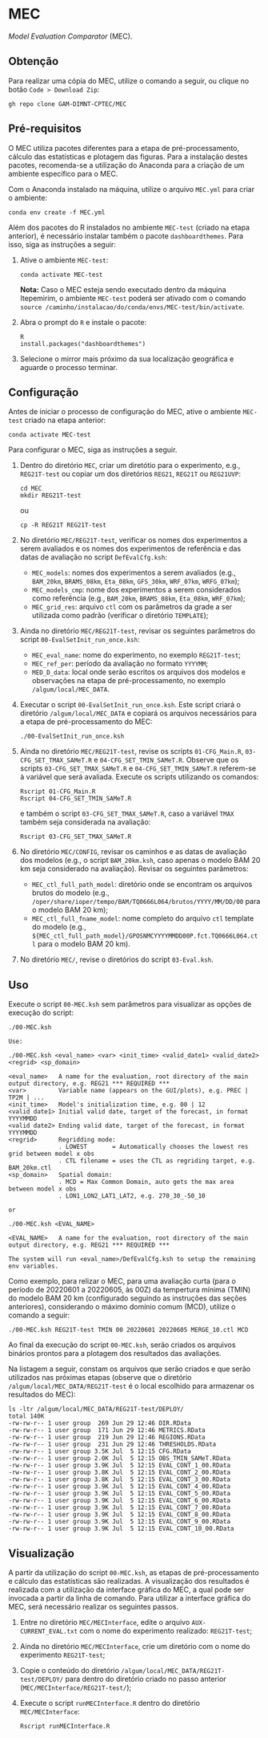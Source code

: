 # MEC

_Model Evaluation Comparator_ (MEC).

## Obtenção 

Para realizar uma cópia do MEC, utilize o comando a seguir, ou clique no botão `Code > Download Zip`:

```
gh repo clone GAM-DIMNT-CPTEC/MEC
```

## Pré-requisitos

O MEC utiliza pacotes diferentes para a etapa de pré-processamento, cálculo das estatísticas e plotagem das figuras. Para a instalação destes pacotes, recomenda-se a utilização do Anaconda para a criação de um ambiente específico para o MEC.

Com o Anaconda instalado na máquina, utilize o arquivo `MEC.yml` para criar o ambiente:

```
conda env create -f MEC.yml
```

Além dos pacotes do R instalados no ambiente `MEC-test` (criado na etapa anterior), é necessário instalar também o pacote `dashboardthemes`. Para isso, siga as instruções a seguir:

1. Ative o ambiente `MEC-test`:
  
    ```
    conda activate MEC-test
    ```

    **Nota:** Caso o MEC esteja sendo executado dentro da máquina Itepemirim, o ambiente `MEC-test` poderá ser ativado com o comando `source /caminho/instalacao/do/conda/envs/MEC-test/bin/activate`.


2. Abra o prompt do `R` e instale o pacote:

    ```
    R
    install.packages("dashboardthemes")
    ```

3. Selecione o mirror mais próximo da sua localização geográfica e aguarde o processo terminar.

## Configuração

Antes de iniciar o processo de configuração do MEC, ative o ambiente `MEC-test` criado na etapa anterior:

```
conda activate MEC-test
```

Para configurar o MEC, siga as instruções a seguir.

1. Dentro do diretório `MEC`, criar um diretótio para o experimento, e.g., `REG21T-test` ou copiar um dos diretórios `REG21`, `REG21T` ou `REG21UVP`:

    ```
    cd MEC
    mkdir REG21T-test
    ```

    ou

    ```
    cp -R REG21T REG21T-test
    ```

2. No diretório `MEC/REG21T-test`, verificar os nomes dos experimentos a serem avaliados e os nomes dos experimentos de referência e das datas de avaliação no script `DefEvalCfg.ksh`:

    * `MEC_models`: nomes dos experimentos a serem avaliados (e.g., `BAM_20km`, `BRAMS_08km`, `Eta_08km`, `GFS_30km`, `WRF_07km`, `WRFG_07km`);
    * `MEC_models_cmp`: nome dos experimentos a serem considerados como referência (e.g., `BAM_20km`, `BRAMS_08km`, `Eta_08km`, `WRF_07km`);
    * `MEC_grid_res`: arquivo `ctl` com os parâmetros da grade a ser utilizada como padrão (verificar o diretório `TEMPLATE`);

3. Ainda no diretório `MEC/REG21T-test`, revisar os seguintes parâmetros do script `00-EvalSetInit_run_once.ksh`:

    * `MEC_eval_name`: nome do experimento, no exemplo `REG21T-test`;
    * `MEC_ref_per`: período da avaliação no formato `YYYYMM`;
    * `MED_D_data`: local onde serão escritos os arquivos dos modelos e observações na etapa de pré-processamento, no exemplo `/algum/local/MEC_DATA`.

4. Executar o script `00-EvalSetInit_run_once.ksh`. Este script criará o diretório `/algum/local/MEC_DATA` e copiará os arquivos necessários para a etapa de pré-processamento do MEC:

    ```
    ./00-EvalSetInit_run_once.ksh
    ```

5. Ainda no diretório `MEC/REG21T-test`, revise os scripts `01-CFG_Main.R`, `03-CFG_SET_TMAX_SAMeT.R` e `04-CFG_SET_TMIN_SAMeT.R`. Observe que os scripts `03-CFG_SET_TMAX_SAMeT.R` e `04-CFG_SET_TMIN_SAMeT.R` referem-se à variável que será avaliada. Execute os scripts utilizando os comandos:

    ```
    Rscript 01-CFG_Main.R
    Rscript 04-CFG_SET_TMIN_SAMeT.R
    ```

    e também o script `03-CFG_SET_TMAX_SAMeT.R`, caso a variável `TMAX` também seja considerada na avaliação:

    ```
    Rscript 03-CFG_SET_TMAX_SAMeT.R
    ```

6. No diretório `MEC/CONFIG`, revisar os caminhos e as datas de avaliação dos modelos (e.g., o script `BAM_20km.ksh`, caso apenas o modelo BAM 20 km seja considerado na avaliação). Revisar os seguintes parâmetros:

    * `MEC_ctl_full_path_model`: diretório onde se encontram os arquivos brutos do modelo (e.g., `/oper/share/ioper/tempo/BAM/TQ0666L064/brutos/YYYY/MM/DD/00` para o modelo BAM 20 km);
    * `MEC_ctl_full_fname_model`: nome completo do arquivo `ctl` template do modelo (e.g., `${MEC_ctl_full_path_model}/GPOSNMCYYYYMMDD00P.fct.TQ0666L064.ctl` para o modelo BAM 20 km).

7. No diretório `MEC/`, revise o diretórios do script `03-Eval.ksh`.

## Uso

Execute o script `00-MEC.ksh` sem parâmetros para visualizar as opções de execução do script:

```
./00-MEC.ksh

Use:

./00-MEC.ksh <eval_name> <var> <init_time> <valid_date1> <valid_date2> <regrid> <sp_domain>

<eval_name>   A name for the evaluation, root directory of the main output directory, e.g. REG21 *** REQUIRED ***
<var>         Variable name (appears on the GUI/plots), e.g. PREC | TP2M | ...
<init_time>   Model's initialization time, e.g. 00 | 12
<valid date1> Initial valid date, target of the forecast, in format YYYYMMDD
<valid date2> Ending valid date, target of the forecast, in format YYYYMMDD
<regrid>      Regridding mode:
              . LOWEST       = Automatically chooses the lowest res grid between model x obs
              . CTL filename = uses the CTL as regriding target, e.g. BAM_20km.ctl
<sp_domain>   Spatial domain:
              . MCD = Max Common Domain, auto gets the max area between model x obs
              . LON1_LON2_LAT1_LAT2, e.g. 270_30_-50_10

or

./00-MEC.ksh <EVAL_NAME>

<EVAL_NAME>   A name for the evaluation, root directory of the main output directory, e.g. REG21 *** REQUIRED ***

The system will run <eval_name>/DefEvalCfg.ksh to setup the remaining env variables.
```

Como exemplo, para relizar o MEC, para uma avaliação curta (para o período de 20220601 a 20220605, às 00Z) da tempertura mínima (TMIN) do modelo BAM 20 km (configurado seguindo as instruções das seções anteriores), considerando o máximo domínio comum (MCD), utilize o comando a seguir:

```
./00-MEC.ksh REG21T-test TMIN 00 20220601 20220605 MERGE_10.ctl MCD
```

Ao final da execução do script `00-MEC.ksh`, serão criados os arquivos binários prontos para a plotagem dos resultados das avaliações.

Na listagem a seguir, constam os arquivos que serão criados e que serão utilizados nas próximas etapas (observe que o diretório `/algum/local/MEC_DATA/REG21T-test` é o local escolhido para armazenar os resultados do MEC):

```
ls -ltr /algum/local/MEC_DATA/REG21T-test/DEPLOY/
total 140K
-rw-rw-r-- 1 user group  269 Jun 29 12:46 DIR.RData
-rw-rw-r-- 1 user group  171 Jun 29 12:46 METRICS.RData
-rw-rw-r-- 1 user group  219 Jun 29 12:46 REGIONS.RData
-rw-rw-r-- 1 user group  231 Jun 29 12:46 THRESHOLDS.RData
-rw-rw-r-- 1 user group 3.5K Jul  5 12:15 CFG.RData
-rw-rw-r-- 1 user group 2.0K Jul  5 12:15 OBS_TMIN_SAMeT.RData
-rw-rw-r-- 1 user group 3.9K Jul  5 12:15 EVAL_CONT_1_00.RData
-rw-rw-r-- 1 user group 3.8K Jul  5 12:15 EVAL_CONT_2_00.RData
-rw-rw-r-- 1 user group 3.8K Jul  5 12:15 EVAL_CONT_3_00.RData
-rw-rw-r-- 1 user group 3.9K Jul  5 12:15 EVAL_CONT_4_00.RData
-rw-rw-r-- 1 user group 3.9K Jul  5 12:15 EVAL_CONT_5_00.RData
-rw-rw-r-- 1 user group 3.9K Jul  5 12:15 EVAL_CONT_6_00.RData
-rw-rw-r-- 1 user group 3.9K Jul  5 12:15 EVAL_CONT_7_00.RData
-rw-rw-r-- 1 user group 3.9K Jul  5 12:15 EVAL_CONT_8_00.RData
-rw-rw-r-- 1 user group 3.9K Jul  5 12:15 EVAL_CONT_9_00.RData
-rw-rw-r-- 1 user group 3.9K Jul  5 12:15 EVAL_CONT_10_00.RData
```

## Visualização

A partir da utilização do script `00-MEC.ksh`, as etapas de pré-processamento e cálculo das estatísticas são realizadas. A visualização dos resultados é realizada com a utilização da interface gráfica do MEC, a qual pode ser invocada a partir da linha de comando. Para utilizar a interface gráfica do MEC, será necessário realizar os seguintes passos.

1. Entre no diretório `MEC/MECInterface`, edite o arquivo `AUX-CURRENT_EVAL.txt` com o nome do experimento realizado: `REG21T-test`;
2. Ainda no diretório `MEC/MECInterface`, crie um diretório com o nome do experimento `REG21T-test`;
3. Copie o conteúdo do diretório `/algum/local/MEC_DATA/REG21T-test/DEPLOY/` para dentro do diretório criado no passo anterior (`MEC/MECInterface/REG21T-test/`);
4. Execute o script `runMECInterface.R` dentro do diretório `MEC/MECInterface`:

    ```
    Rscript runMECInterface.R
    ```
